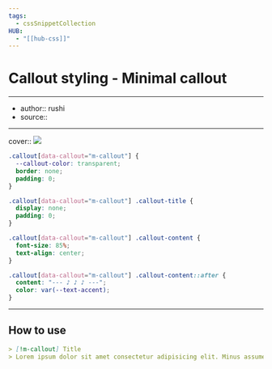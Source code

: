 ```yaml
---
tags:
  - cssSnippetCollection 
HUB:
  - "[[hub-css]]"
---
```

# Callout styling - Minimal callout

---

- author:: rushi
- source::

---

cover:: ![](https://i.imgur.com/nmyuR4y.png)

```css
.callout[data-callout="m-callout"] {
  --callout-color: transparent;
  border: none;
  padding: 0;
}

.callout[data-callout="m-callout"] .callout-title {
  display: none;
  padding: 0;
}

.callout[data-callout="m-callout"] .callout-content {
  font-size: 85%;
  text-align: center;
}

.callout[data-callout="m-callout"] .callout-content::after {
  content: "--- ♪ ♪ ♪ ---";
  color: var(--text-accent);
}
```

---

## How to use

```md
> [!m-callout] Title
> Lorem ipsum dolor sit amet consectetur adipisicing elit. Minus assumenda iusto sint officia quas distinctio doloribus harum optio commodi eum!
```
